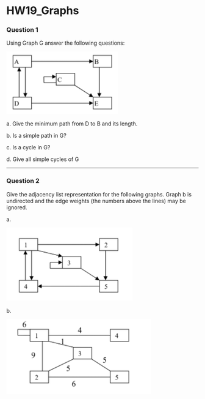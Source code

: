 # HW19_Graphs

### Question 1

Using Graph G answer the following questions:

![](/assets/images/hw/HW19_Graph_G.png)

a. Give the minimum path from D to B and its length.

b. Is a simple path in G?

c. Is a cycle in G?

d. Give all simple cycles of G

---

### Question 2

Give the adjacency list representation for the following graphs. Graph b is undirected and the edge weights (the numbers above the lines) may be ignored.

a.

![](/assets/images/hw/HW19_Q2a.png)

b.

![](/assets/images/hw/HW19_Q2b.png)
